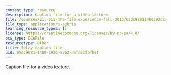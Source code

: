 ```yaml
---
content_type: resource
description: Caption file for a video lecture.
file: /courses/21l-011-the-film-experience-fall-2013/05dc988114b0292c83b2dafc93fbfb9f_j-F3Sy1nxPA.srt
file_type: application/x-subrip
learning_resource_types: []
license: https://creativecommons.org/licenses/by-nc-sa/4.0/
ocw_type: OCWFile
resourcetype: Other
title: 3play caption file
uid: 05dc9881-14b0-292c-83b2-dafc93fbfb9f
---
```

Caption file for a video lecture.